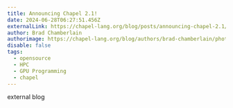 ```yaml
---
title: Announcing Chapel 2.1!
date: 2024-06-28T06:27:51.456Z
externalLink: https://chapel-lang.org/blog/posts/announcing-chapel-2.1/
author: Brad Chamberlain
authorimage: https://chapel-lang.org/blog/authors/brad-chamberlain/photo.jpg
disable: false
tags:
  - opensource
  - HPC
  - GPU Programming
  - chapel
---
```

external blog